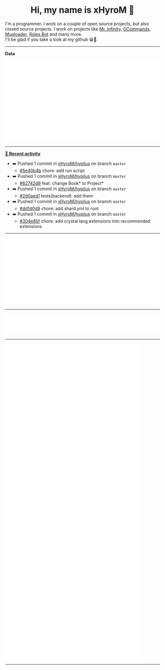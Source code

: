 <p align="center">
    <!-- <img src="https://avatars.githubusercontent.com/u/56601352" width="192" alt="hyro's pfp" /> -->
    <h1 align="center">Hi, my name is xHyroM 👋</h1>
</p>

I'm a programmer. I work on a couple of open source projects, but also closed source projects. I work on projects like [Mr. Infinity](https://discord.com/oauth2/authorize?client_id=720321585625694239&scope=bot%20applications.commands&permissions=8&redirect_uri=https://blobs.gq/imanager&prompt=consent&response_type=code), [GCommands](https://github.com/Garlic-Team/GCommands), [Muploader](https://github.com/xHyroM/Muploader), [Roles Bot](https://github.com/xHyroM/roles-bot) and many more.  
I'll be glad if you take a look at my github 😀👀.

___
**Data**

<img src="https://github.com/xHyroM/xHyroM/blob/master/.cache/base.svg">

___

**[📰 Recent activity](https://github.com/xHyroM)**
* ➡️ Pushed 1 commit in [xHyroM/hypilus](https://github.com/xHyroM/hypilus) on branch `master`
  * [#5e40b4b](https://github.com/xHyroM/hypilus/commit/5e40b4b) chore: add run script
* ➡️ Pushed 1 commit in [xHyroM/hypilus](https://github.com/xHyroM/hypilus) on branch `master`
  * [#62742d8](https://github.com/xHyroM/hypilus/commit/62742d8) feat: change Book* to Project*
* ➡️ Pushed 1 commit in [xHyroM/hypilus](https://github.com/xHyroM/hypilus) on branch `master`
  * [#2d0aed1](https://github.com/xHyroM/hypilus/commit/2d0aed1) tests(backend): add them
* ➡️ Pushed 1 commit in [xHyroM/hypilus](https://github.com/xHyroM/hypilus) on branch `master`
  * [#dd1d0d9](https://github.com/xHyroM/hypilus/commit/dd1d0d9) chore: add shard.yml to root
* ➡️ Pushed 1 commit in [xHyroM/hypilus](https://github.com/xHyroM/hypilus) on branch `master`
  * [#304e85f](https://github.com/xHyroM/hypilus/commit/304e85f) chore: add crystal lang extensions into recommended extensions


___

<img src="https://github.com/xHyroM/xHyroM/blob/master/.cache/isocalendar.svg">

___

<img src="https://github.com/xHyroM/xHyroM/blob/master/.cache/languages.svg">

___

<img src="https://github.com/xHyroM/xHyroM/blob/master/.cache/achievements.svg">

___
